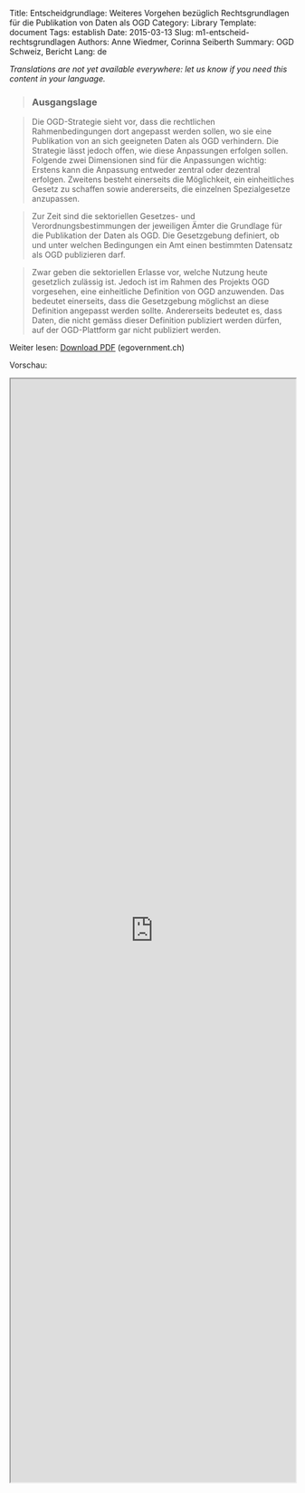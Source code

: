 Title: Entscheidgrundlage: Weiteres Vorgehen bezüglich Rechtsgrundlagen für die Publikation von Daten als OGD
Category: Library
Template: document
Tags: establish
Date: 2015-03-13
Slug: m1-entscheid-rechtsgrundlagen
Authors: Anne Wiedmer, Corinna Seiberth
Summary: OGD Schweiz, Bericht
Lang: de

<em>Translations are not yet available everywhere: let us know if you need this content in your language.</em>

> ### Ausgangslage

> Die OGD-Strategie sieht vor, dass die rechtlichen Rahmenbedingungen dort angepasst werden sollen, wo sie eine Publikation von an sich geeigneten Daten als OGD verhindern. Die Strategie lässt jedoch offen, wie diese Anpassungen erfolgen sollen. Folgende zwei Dimensionen sind für die Anpassungen wichtig: Erstens kann die Anpassung entweder zentral oder dezentral erfolgen. Zweitens besteht einerseits die Möglichkeit, ein einheitliches Gesetz zu schaffen sowie andererseits, die einzelnen Spezialgesetze anzupassen.

> Zur Zeit sind die sektoriellen Gesetzes- und Verordnungsbestimmungen der jeweiligen Ämter die Grundlage für die Publikation der Daten als OGD. Die Gesetzgebung definiert, ob und unter welchen Bedingungen ein Amt einen bestimmten Datensatz als OGD publizieren darf.

> Zwar geben die sektoriellen Erlasse vor, welche Nutzung heute gesetzlich zulässig ist. Jedoch ist im Rahmen des Projekts OGD vorgesehen, eine einheitliche Definition von OGD anzuwenden. Das bedeutet einerseits, dass die Gesetzgebung möglichst an diese Definition angepasst werden sollte. Andererseits bedeutet es, dass Daten, die nicht gemäss dieser Definition publiziert werden dürfen, auf der OGD-Plattform gar nicht publiziert werden.

Weiter lesen: [Download PDF](http://www.egovernment.ch/umsetzung/00881/00883/01112/index.html?lang=de&download=NHzLpZeg7t,lnp6I0NTU042l2Z6ln1acy4Zn4Z2qZpnO2Yuq2Z6gpJCDdYR_gmym162epYbg2c_JjKbNoKSn6A--) (egovernment.ch)

Vorschau:

<iframe class="attachment-viewer-frame-preview-iframe js-stop" src="https://docs.google.com/viewer?embedded=true&url=https%3A%2F%2Fdocs.google.com%2Fviewer%3Fembedded%3Dtrue%26url%3Dhttp%3A%2F%2Fwww.egovernment.ch%2Fumsetzung%2F00881%2F00883%2F01112%2Findex.html%3Flang%%E2%80%A66I0NTU042l2Z6ln1acy4Zn4Z2qZpnO2Yuq2Z6gpJCDdYR_gmym162epYbg2c_JjKbNoKSn6A--" width="100%" height="50%"></iframe>
